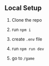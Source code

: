 ## Local Setup

1. Clone the repo

2. run `npm i`

3. create `.env` file

4. run `npm run dev`

5. go to `/game`